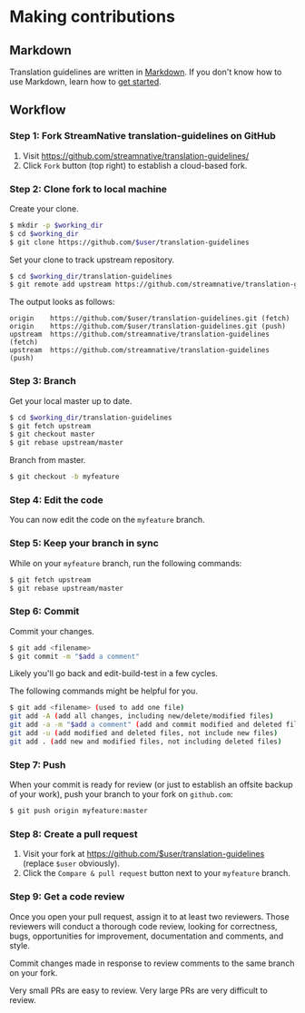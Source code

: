# Making contributions

## Markdown
Translation guidelines are written in [Markdown](https://www.markdownguide.org/). If you don't know how to use Markdown, learn how to [get started](https://www.markdownguide.org/getting-started).


## Workflow

### Step 1: Fork StreamNative translation-guidelines on GitHub

1. Visit https://github.com/streamnative/translation-guidelines/
2. Click `Fork` button (top right) to establish a cloud-based fork.

### Step 2: Clone fork to local machine

Create your clone.

```sh
$ mkdir -p $working_dir
$ cd $working_dir
$ git clone https://github.com/$user/translation-guidelines
```

Set your clone to track upstream repository.

```sh
$ cd $working_dir/translation-guidelines
$ git remote add upstream https://github.com/streamnative/translation-guidelines.git
```

The output looks as follows:

```
origin    https://github.com/$user/translation-guidelines.git (fetch)
origin    https://github.com/$user/translation-guidelines.git (push)
upstream  https://github.com/streamnative/translation-guidelines (fetch)
upstream  https://github.com/streamnative/translation-guidelines (push)
```

### Step 3: Branch

Get your local master up to date.

```sh
$ cd $working_dir/translation-guidelines
$ git fetch upstream
$ git checkout master
$ git rebase upstream/master
```

Branch from master.

```sh
$ git checkout -b myfeature
```

### Step 4: Edit the code

You can now edit the code on the `myfeature` branch.

### Step 5: Keep your branch in sync

While on your `myfeature` branch, run the following commands:

```sh
$ git fetch upstream
$ git rebase upstream/master

```

### Step 6: Commit

Commit your changes.

```sh
$ git add <filename>
$ git commit -m "$add a comment"
```

Likely you'll go back and edit-build-test in a few cycles. 

The following commands might be helpful for you.

```sh
$ git add <filename> (used to add one file)
git add -A (add all changes, including new/delete/modified files)
git add -a -m "$add a comment" (add and commit modified and deleted files)
git add -u (add modified and deleted files, not include new files)
git add . (add new and modified files, not including deleted files)
```

### Step 7: Push

When your commit is ready for review (or just to establish an offsite backup of your work),
push your branch to your fork on `github.com`:

```sh
$ git push origin myfeature:master
```

### Step 8: Create a pull request

1. Visit your fork at https://github.com/$user/translation-guidelines (replace `$user` obviously).
2. Click the `Compare & pull request` button next to your `myfeature` branch.

### Step 9: Get a code review

Once you open your pull request, assign it to at least two
reviewers. Those reviewers will conduct a thorough code review, looking for
correctness, bugs, opportunities for improvement, documentation and comments, and style.

Commit changes made in response to review comments to the same branch on your fork.

Very small PRs are easy to review. Very large PRs are very difficult to review.
